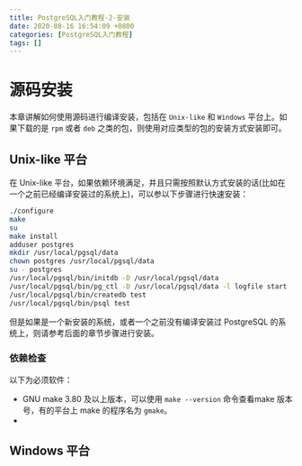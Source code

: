 ```yaml
---
title: PostgreSQL入门教程-2-安装
date: 2020-08-16 16:54:09 +0800
categories: [PostgreSQL入门教程]
tags: []
---
```


# 源码安装

本章讲解如何使用源码进行编译安装，包括在 `Unix-like` 和 `Windows` 平台上。如果下载的是 `rpm` 或者 `deb` 之类的包，则使用对应类型的包的安装方式安装即可。

## Unix-like 平台

在 Unix-like 平台，如果依赖环境满足，并且只需按照默认方式安装的话(比如在一个之前已经编译安装过的系统上)，可以参以下步骤进行快速安装：

```sh
./configure
make
su
make install
adduser postgres
mkdir /usr/local/pgsql/data
chown postgres /usr/local/pgsql/data
su - postgres
/usr/local/pgsql/bin/initdb -D /usr/local/pgsql/data
/usr/local/pgsql/bin/pg_ctl -D /usr/local/pgsql/data -l logfile start
/usr/local/pgsql/bin/createdb test
/usr/local/pgsql/bin/psql test
```

但是如果是一个新安装的系统，或者一个之前没有编译安装过 PostgreSQL 的系统上，则请参考后面的章节步骤进行安装。

### 依赖检查

以下为必须软件：

- GNU make 3.80 及以上版本，可以使用 `make --version` 命令查看make 版本号，有的平台上 make 的程序名为 `gmake`。
- 

## Windows 平台
